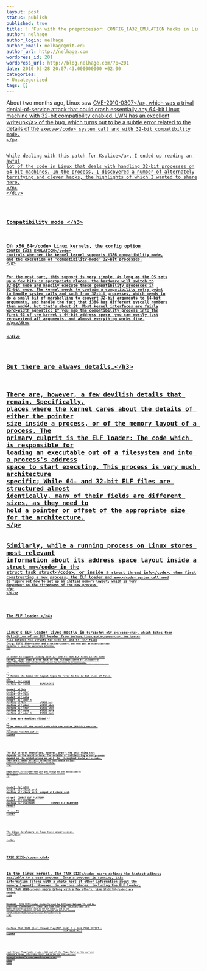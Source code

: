 ```yaml
---
layout: post
status: publish
published: true
title: ! 'Fun with the preprocessor: CONFIG_IA32_EMULATION hacks in Linux'
author: nelhage
author_login: nelhage
author_email: nelhage@mit.edu
author_url: http://nelhage.com
wordpress_id: 201
wordpress_url: http://blog.nelhage.com/?p=201
date: 2010-03-28 20:07:43.000000000 +02:00
categories:
- Uncategorized
tags: []
---
```

<div id="outline-container-1" class="outline-2">
<div id="text-1">

<p>About two months ago, Linux saw <a href="http:&#47;&#47;cve.mitre.org&#47;cgi-bin&#47;cvename.cgi?name=CVE-2010-0307">CVE-2010-0307<&#47;a>, which was a trival
denial-of-service attack that could crash essentially any 64-bit Linux
machine with 32-bit compatibility enabled. LWN has an <a href="http:&#47;&#47;lwn.net&#47;Articles&#47;372321&#47;">excellent writeup<&#47;a> of the bug, which turns out to be a subtle error related to
the details of the <code>execve<&#47;code> system call and with 32-bit compatibility
mode.
<&#47;p>
<p>
While dealing with this patch for <a href="http:&#47;&#47;www.ksplice.com&#47;">Ksplice<&#47;a>, I ended up reading an awful
lot of the code in Linux that deals with handling 32-bit processes on
64-bit machines. In the process, I discovered a number of alternately
terrifying and clever hacks, the highlights of which I wanted to share
here.
<&#47;p>
<&#47;div>

<div id="outline-container-1.1" class="outline-3">
<h3 id="sec-1.1">Compatibility mode <&#47;h3>
<div id="text-1.1">

<p>On <code>x86_64<&#47;code> Linux kernels, the config option <code>CONFIG_IA32_EMULATION<&#47;code>
controls whether the kernel kernel supports i386 compatibility mode,
and the execution of "compatibility-mode" 32-bit processes.
<&#47;p>
<p>
For the most part, this support is very simple. As long as the OS sets
up a few bits in appropriate places, the hardware will switch to
32-bit mode and happily execute these compatibility processes in
32-bit mode. The kernel needs to contain a compatibility entry point
to handle system calls and such from 32-bit processes, which needs to
do a small bit of marshalling to convert 32-bit arguments to 64-bit
arguments, and handle the fact that i386 has different syscall numbers
than amd64, but that's about it. Most kernel interfaces are fairly
word-width agnostic; If you map the compatibility process into the
first 4G of the kernel's 64-bit address space, you can mostly just
zero-extend all arguments, and almost everything works fine.
<&#47;p><&#47;div>

<&#47;div>

<div id="outline-container-1.2" class="outline-3">
<h3 id="sec-1.2">But there are always details&hellip;<&#47;h3>
<div id="text-1.2">

<p>There are, however, a few devilish details that remain. Specifically,
places where the kernel cares about the details of either the pointer
size inside a process, or of the memory layout of a process. The
primary culprit is the ELF loader: The code which is responsible for
loading an executable out of a filesystem and into a process's address
space to start executing. This process is very much architecture
specific; While 64- and 32-bit ELF files are structured almost
identically, many of their fields are different sizes, as they need to
hold a pointer or offset of the appropriate size for the architecture.
<&#47;p>
<p>
Similarly, while a running process on Linux stores most relevant
information about its address space layout inside a <code>struct mm<&#47;code> in the
<code>struct task_struct<&#47;code>, or inside a <code>struct thread_info<&#47;code>, when first
constructing a new process, the ELF loader and <code>exec<&#47;code> system call need
to figure out how to set up an initial memory layout, which is very
dependent on the bittedness of the new process.
<&#47;p>
<&#47;div>

<div id="outline-container-1.2.1" class="outline-4">
<h4 id="sec-1.2.1">The ELF loader <&#47;h4>
<div id="text-1.2.1">

<p>Linux's ELF loader lives mostly in <a href="http:&#47;&#47;lxr.linux.no&#47;linux+v2.6.33&#47;fs&#47;binfmt_elf.c"><code>fs&#47;binfmt_elf.c<&#47;code><&#47;a>, which takes then
definition of an ELF header from <a href="http:&#47;&#47;lxr.linux.no&#47;linux+v2.6.33&#47;include&#47;linux&#47;elf.h"><code>include&#47;linux&#47;elf.h<&#47;code><&#47;a>. The latter
file defines the structs for both 32- and 64- ELF files
(e.g. <code>Elf32_Ehdr<&#47;code> and <code>Elf64_Ehdr<&#47;code>), and then uses an <code>#ifdef<&#47;code> near
the bottom to select the appropriate definition.
<&#47;p>
<p>
In order to support loading both 32- and 64- bit ELF files in the same
kernel, Linux uses a cute hack on the <a href="http:&#47;&#47;lxr.linux.no&#47;linux+v2.6.33&#47;fs&#47;compat_binfmt_elf.c"><code>fs&#47;compat_binfmt_elf.c<&#47;code><&#47;a>
file. This file uses <code>#define<&#47;code> to set the ELF class to <code>ELFCLASS32<&#47;code>,
indicating that <code>elf.h<&#47;code> should use the 32-bit definitions, <code>#define=s a few more thing, and then just =#include<&#47;code> 's <code>binfmt_elf.c<&#47;code>, causing
the ELF loader to get compiled a second time!:
<&#47;p>



<pre class="example">
&#47;*
 * Rename the basic ELF layout types to refer to the 32-bit class of files.
 *&#47;
#undef  ELF_CLASS
#define ELF_CLASS       ELFCLASS32

#undef  elfhdr
#undef  elf_phdr
#undef  elf_shdr
#undef  elf_note
#undef  elf_addr_t
#define elfhdr          elf32_hdr
#define elf_phdr        elf32_phdr
#define elf_shdr        elf32_shdr
#define elf_note        elf32_note
#define elf_addr_t      Elf32_Addr

&#47;* Some more #defines elided *&#47;

&#47;*
 * We share all the actual code with the native (64-bit) version.
 *&#47;
#include "binfmt_elf.c"
<&#47;pre>




<p>
The ELF structs themselves, however, aren't the only thing that
depends on the architecture. The details of initializing a new process
depend on the architecture as well. So, throughout <code>binfmt_elf.c<&#47;code>,
there are a number of calls to macros that handle various
platform-specific elemnts of ELF loading.
<&#47;p>
<p>
<code>compat_binfmt_elf.c<&#47;code> then just goes through and uses <code>#define<&#47;code> to
replace all of these with appropriate <code>COMPAT_<&#47;code> versions, defined by
the architecture:
<&#47;p>



<pre class="example">
#undef  ELF_ARCH
#undef  elf_check_arch
#define elf_check_arch  compat_elf_check_arch

#ifdef  COMPAT_ELF_PLATFORM
#undef  ELF_PLATFORM
#define ELF_PLATFORM            COMPAT_ELF_PLATFORM
#endif

&#47;* ... *&#47;
<&#47;pre>




<p>
The Linux developers do love their preprocessor.
<&#47;p><&#47;div>

<&#47;div>

<div id="outline-container-1.2.2" class="outline-4">
<h4 id="sec-1.2.2"><code>TASK_SIZE<&#47;code> <&#47;h4>
<div id="text-1.2.2">

<p>In the linux kernel, the <code>TASK_SIZE<&#47;code> macro defines the highest address
available to a user process. Once a process is running, this
information (along with a whole host of other information about the
memory layout). However, in various places, including the ELF loader,
the <code>TASK_SIZE<&#47;code> macro (along with a few others, like <code>STACK_TOP<&#47;code>) are
needed.
<&#47;p>
<p>
However, <code>TASK_SIZE<&#47;code> obviously must be different between 32- and 64-
processes. Conveniently, almost all code that uses <code>TASK_SIZE<&#47;code> cares
about the current process (such as the ELF loader), and so the
introduction of compatibility mode just changed the macro as follows
(<a href="http:&#47;&#47;lxr.linux.no&#47;linux+v2.6.33&#47;arch&#47;x86&#47;include&#47;asm&#47;processor.h"><code>arch&#47;x86&#47;include&#47;asm&#47;processor.h<&#47;code><&#47;a>):
<&#47;p>



<pre class="example">
#define TASK_SIZE (test_thread_flag(TIF_IA32) ? \ IA32_PAGE_OFFSET :
                                        TASK_SIZE_MAX)
<&#47;pre>




<p>
<code>test_thread_flag<&#47;code> reads a bit out of the flags field on the current
process's <code>thread_info<&#47;code> struct. And so the <code>TASK_SIZE<&#47;code> macro
pseudo-magically changes value depending on whether the process
calling it is running in 32-bit compatibility mode or not!
<&#47;p><&#47;div>
<&#47;div>
<&#47;div>
<&#47;div>
